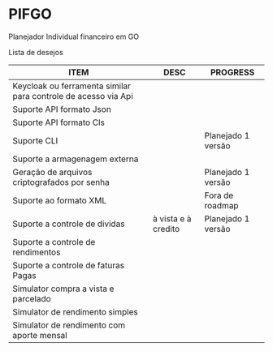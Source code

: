 # PIFGO
Planejador Individual financeiro em GO

Lista de desejos

|ITEM |DESC|PROGRESS | 
|-----|----|---------| 
|Keycloak ou ferramenta similar para controle de acesso via Api|||
|Suporte API formato Json|||
|Suporte API formato Cls|||
|Suporte CLI||Planejado 1 versão|
|Suporte a armagenagem externa|||
|Geração de arquivos criptografados por senha||Planejado 1 versão| 
|Suporte ao formato XML||Fora de roadmap|
|Suporte a controle de dividas|à vista e à credito|Planejado 1 versão|
|Suporte a controle de rendimentos|||
|Suporte a controle de faturas Pagas|||
|Simulator compra a vista e parcelado|||
|Simulator de rendimento simples|||
|Simulator de rendimento com aporte mensal|||

